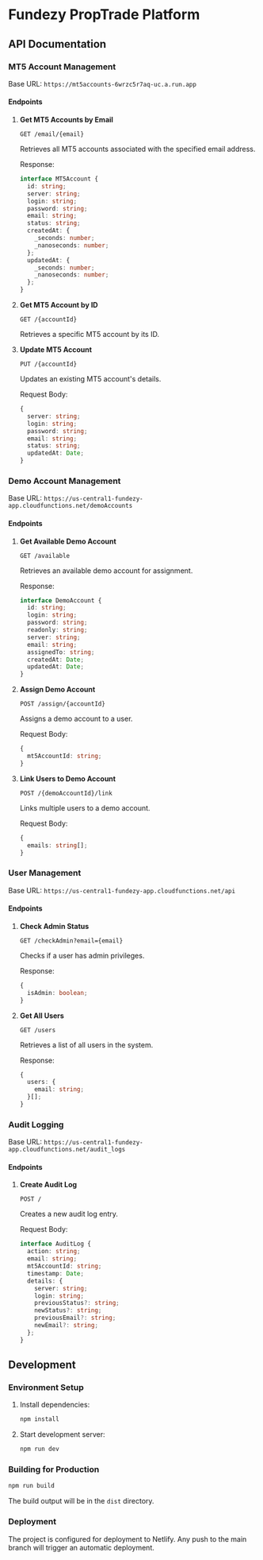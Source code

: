 # Fundezy PropTrade Platform

## API Documentation

### MT5 Account Management

Base URL: `https://mt5accounts-6wrzc5r7aq-uc.a.run.app`

#### Endpoints

1. **Get MT5 Accounts by Email**
   ```
   GET /email/{email}
   ```
   Retrieves all MT5 accounts associated with the specified email address.

   Response:
   ```typescript
   interface MT5Account {
     id: string;
     server: string;
     login: string;
     password: string;
     email: string;
     status: string;
     createdAt: {
       _seconds: number;
       _nanoseconds: number;
     };
     updatedAt: {
       _seconds: number;
       _nanoseconds: number;
     };
   }
   ```

2. **Get MT5 Account by ID**
   ```
   GET /{accountId}
   ```
   Retrieves a specific MT5 account by its ID.

3. **Update MT5 Account**
   ```
   PUT /{accountId}
   ```
   Updates an existing MT5 account's details.

   Request Body:
   ```typescript
   {
     server: string;
     login: string;
     password: string;
     email: string;
     status: string;
     updatedAt: Date;
   }
   ```

### Demo Account Management

Base URL: `https://us-central1-fundezy-app.cloudfunctions.net/demoAccounts`

#### Endpoints

1. **Get Available Demo Account**
   ```
   GET /available
   ```
   Retrieves an available demo account for assignment.

   Response:
   ```typescript
   interface DemoAccount {
     id: string;
     login: string;
     password: string;
     readonly: string;
     server: string;
     email: string;
     assignedTo: string;
     createdAt: Date;
     updatedAt: Date;
   }
   ```

2. **Assign Demo Account**
   ```
   POST /assign/{accountId}
   ```
   Assigns a demo account to a user.

   Request Body:
   ```typescript
   {
     mt5AccountId: string;
   }
   ```

3. **Link Users to Demo Account**
   ```
   POST /{demoAccountId}/link
   ```
   Links multiple users to a demo account.

   Request Body:
   ```typescript
   {
     emails: string[];
   }
   ```

### User Management

Base URL: `https://us-central1-fundezy-app.cloudfunctions.net/api`

#### Endpoints

1. **Check Admin Status**
   ```
   GET /checkAdmin?email={email}
   ```
   Checks if a user has admin privileges.

   Response:
   ```typescript
   {
     isAdmin: boolean;
   }
   ```

2. **Get All Users**
   ```
   GET /users
   ```
   Retrieves a list of all users in the system.

   Response:
   ```typescript
   {
     users: {
       email: string;
     }[];
   }
   ```

### Audit Logging

Base URL: `https://us-central1-fundezy-app.cloudfunctions.net/audit_logs`

#### Endpoints

1. **Create Audit Log**
   ```
   POST /
   ```
   Creates a new audit log entry.

   Request Body:
   ```typescript
   interface AuditLog {
     action: string;
     email: string;
     mt5AccountId: string;
     timestamp: Date;
     details: {
       server: string;
       login: string;
       previousStatus?: string;
       newStatus?: string;
       previousEmail?: string;
       newEmail?: string;
     };
   }
   ```

## Development

### Environment Setup

1. Install dependencies:
   ```bash
   npm install
   ```

2. Start development server:
   ```bash
   npm run dev
   ```

### Building for Production

```bash
npm run build
```

The build output will be in the `dist` directory.

### Deployment

The project is configured for deployment to Netlify. Any push to the main branch will trigger an automatic deployment.